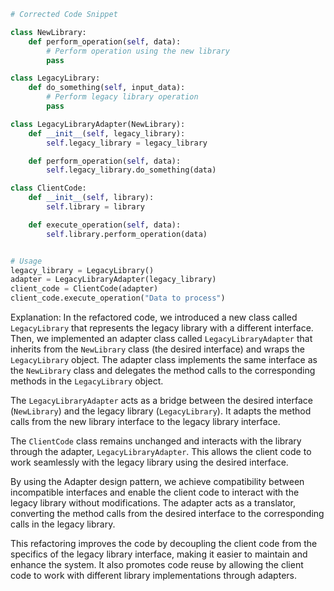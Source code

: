 
```python
# Corrected Code Snippet

class NewLibrary:
    def perform_operation(self, data):
        # Perform operation using the new library
        pass

class LegacyLibrary:
    def do_something(self, input_data):
        # Perform legacy library operation
        pass

class LegacyLibraryAdapter(NewLibrary):
    def __init__(self, legacy_library):
        self.legacy_library = legacy_library

    def perform_operation(self, data):
        self.legacy_library.do_something(data)

class ClientCode:
    def __init__(self, library):
        self.library = library

    def execute_operation(self, data):
        self.library.perform_operation(data)


# Usage
legacy_library = LegacyLibrary()
adapter = LegacyLibraryAdapter(legacy_library)
client_code = ClientCode(adapter)
client_code.execute_operation("Data to process")
```

Explanation:
In the refactored code, we introduced a new class called `LegacyLibrary` that represents the legacy library with a different interface. Then, we implemented an adapter class called `LegacyLibraryAdapter` that inherits from the `NewLibrary` class (the desired interface) and wraps the `LegacyLibrary` object. The adapter class implements the same interface as the `NewLibrary` class and delegates the method calls to the corresponding methods in the `LegacyLibrary` object.

The `LegacyLibraryAdapter` acts as a bridge between the desired interface (`NewLibrary`) and the legacy library (`LegacyLibrary`). It adapts the method calls from the new library interface to the legacy library interface.

The `ClientCode` class remains unchanged and interacts with the library through the adapter, `LegacyLibraryAdapter`. This allows the client code to work seamlessly with the legacy library using the desired interface.

By using the Adapter design pattern, we achieve compatibility between incompatible interfaces and enable the client code to interact with the legacy library without modifications. The adapter acts as a translator, converting the method calls from the desired interface to the corresponding calls in the legacy library.

This refactoring improves the code by decoupling the client code from the specifics of the legacy library interface, making it easier to maintain and enhance the system. It also promotes code reuse by allowing the client code to work with different library implementations through adapters.
